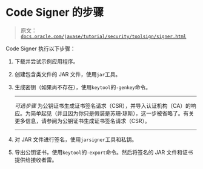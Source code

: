 # Code Signer 的步骤

> 原文：[`docs.oracle.com/javase/tutorial/security/toolsign/signer.html`](https://docs.oracle.com/javase/tutorial/security/toolsign/signer.html)

Code Signer 执行以下步骤：

1.  下载并尝试示例应用程序。

1.  创建包含类文件的 JAR 文件，使用`jar`工具。

1.  生成密钥（如果尚不存在），使用`keytool`的`-genkey`命令。

    * * *

    *可选步骤* 为公钥证书生成证书签名请求（CSR），并导入认证机构（CA）的响应。为简单起见（并且因为你只是假装是苏珊·琼斯），这一步被省略了。有关更多信息，请参阅为公钥证书生成证书签名请求（CSR）。

    * * *

1.  对 JAR 文件进行签名，使用`jarsigner`工具和私钥。

1.  导出公钥证书，使用`keytool`的`-export`命令。然后将签名的 JAR 文件和证书提供给接收者雷。
